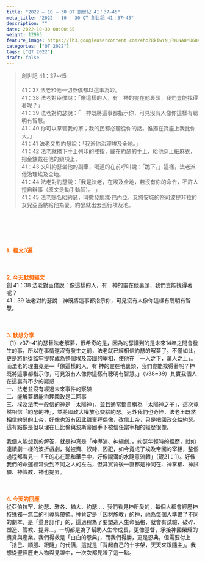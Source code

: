 ```yaml
---
title: "2022 – 10 – 30 QT 創世記 41：37~45"
meta_title: "2022 – 10 – 30 QT 創世記 41：37~45"
description: ""
date: 2022-10-30 00:00:55
weight: 12993
feature_image: https://lh3.googleusercontent.com/ehoZRkiwYN_F9LNA8M068AYxt73EavCZno-PD1cJRuf5BbSkQVUWr3gNEbt5kSs28Pb_Elg17kSrtf9ybWvojWoMV6I4tPM3vGRGDq6GkKkPdL2Gut4QAIw4-uykKUAtNiKgQKntvsU=w800
categories: ["QT 2022"]
tags: ["QT 2022"]
draft: false
---
```


<blockquote>創世記 41：37~45<br />
<br />
41：37 法老和他一切臣僕都以這事為妙。<br />
41：38 法老對臣僕說：「像這樣的人，有　神的靈在他裏頭，我們豈能找得著呢？」<br />
41：39 法老對約瑟說：「　神既將這事都指示你，可見沒有人像你這樣有聰明有智慧。<br />
41：40 你可以掌管我的家；我的民都必聽從你的話。惟獨在寶座上我比你大。」<br />
41：41 法老又對約瑟說：「我派你治理埃及全地。」<br />
41：42 法老就摘下手上列印的戒指，戴在約瑟的手上，給他穿上細麻衣，把金鍊戴在他的頸項上，<br />
41：43 又叫約瑟坐他的副車，喝道的在前呼叫說：「跪下。」這樣，法老派他治理埃及全地。<br />
41：44 法老對約瑟說：「我是法老，在埃及全地，若沒有你的命令，不許人擅自辦事（原文是動手動腳）。 」<br />
41：45 法老賜名給約瑟，叫撒發那忒‧巴內亞，又將安城的祭司波提非拉的女兒亞西納給他為妻。約瑟就出去巡行埃及地。</blockquote><br />
&nbsp;<br />
<br />
&nbsp;<br />
<br />
<span style="color: #ff6600;"><strong>1.  經文3遍</strong></span><br />
<br />
&nbsp;<br />
<br />
<span style="color: #ff6600;"><strong>2. 今天默想經文<br />
</strong></span>創 41：38 法老對臣僕說：像這樣的人，有　神的靈在他裏頭，我們豈能找得著呢？<br />
41：39 法老對約瑟說：神既將這事都指示你，可見沒有人像你這樣有聰明有智慧。<br />
<br />
&nbsp;<br />
<br />
<strong><span style="color: #ff6600;">3. 默想分享<br />
</span></strong>（1）v37~41約瑟替法老解夢，很希奇的是，因為約瑟講到的是未來14年之間會發生的事，所以在事情還沒有發生之前，法老就已經相信約瑟的解夢了。不僅如此，更是將他從監牢提昇成為整個埃及帝國的宰相，使他在「一人之下，萬人之上」。而法老的理由竟是—「像這樣的人，有 神的靈在他裏頭，我們豈能找得著呢？神既將這事都指示你，可見沒有人像你這樣有聰明有智慧。」（v38~39）其實我個人在這裏有不少的疑惑：<br />
一、法老並沒有經過未來事件的察驗<br />
二、能解夢跟能治理國政是二回事<br />
三、埃及法老一般信的神是「太陽神」，並且通常都自稱為「太陽神之子」，這次竟然相信「約瑟的神」，並將國政大權放心交給約瑟。另外我們也奇怪，法老王既然相信約瑟的上帝，好像也沒有因此離棄拜偶像，改信上帝，只是把國政交給約瑟。這有點像是但以理在巴比倫與波斯帝國手下被信任當宰相的經歷很像。<br />
<br />
我個人能想到的解答，就是神真是「神導演、神編劇」。約瑟年輕時的經歷，就如連續劇一樣的波折戲劇，從被賣、奴隸、囚犯，如今竟成了埃及帝國的宰相，整個過程都看見—「王的心在耶和華手中，好像隴溝的水隨意流轉」（箴21：1）。好像我們的命運經常受到不同之人的左右，但其實背後一直都是神同在、神掌權、神試驗、神管教、神也提昇。<br />
<br />
&nbsp;<br />
<br />
<strong><span style="color: #ff6600;">4. 今天的回應<br />
</span></strong>從亞伯拉罕、約瑟、雅各、猶大、約瑟…，我們看見神所愛的，每個人都會經歷神特殊獨一無二的引導與帶領。神肯定是「因材施教」的神，祂為每個人準備了不同的劇本，是「量身訂作」的，這過程為了要塑造人生命品格，就會有試驗、破碎、塑造、管教、提昇…，一切都是為了幫助人生命成長，更像基督，承接神國榮耀的獎賞與產業。我們得救是「白白的恩典」，而我們得勝，更是恩典，但需要付上「捨己、順服、跟隨」的代價，這就是「背起自己的十字架，天天來跟隨主」。我想從聖經歷史人物與見證中，一次次都見證了這一點。
        